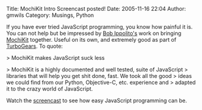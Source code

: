 Title: MochiKit Intro Screencast posted!
Date: 2005-11-16 22:04
Author: gmwils
Category: Musings, Python

If you have ever tried JavaScript programming, you know how painful it
is. You can not help but be impressed by [Bob Ippolito's][] work on
bringing [MochiKit][] together. Useful on its own, and extremely good as
part of [TurboGears][]. To quote:

</p>

<p>
> MochiKit makes JavaScript suck less

</p>

<p>
> MochiKit is a highly documented and well tested, suite of JavaScript
> libraries that will help you get shit done, fast. We took all the good
> ideas we could find from our Python, Objective-C, etc. experience and
> adapted it to the crazy world of JavaScript.

</p>

Watch the [screencast][] to see how easy JavaScript programming can be.

</p>

  [Bob Ippolito's]: http://bob.pythonmac.org/
  [MochiKit]: http://www.mochikit.com/
  [TurboGears]: http://www.turbogears.org/
  [screencast]: http://bob.pythonmac.org/archives/2005/11/15/mochikit-11-intro-screencast/

